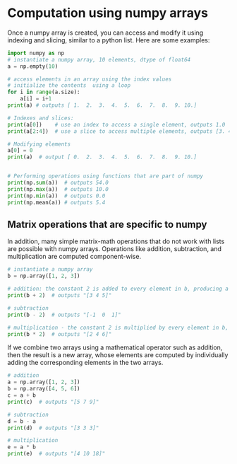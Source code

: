 # Computation using numpy arrays

Once a numpy array is created, you can access and modify it using indexing and slicing, similar to a python list.
Here are some examples:
```python
import numpy as np
# instantiate a numpy array, 10 elements, dtype of float64
a = np.empty(10)

# access elements in an array using the index values
# initialize the contents  using a loop
for i in range(a.size):
    a[i] = i+1
print(a) # outputs [ 1.  2.  3.  4.  5.  6.  7.  8.  9. 10.]

# Indexes and slices:
print(a[0])    # use an index to access a single element, outputs 1.0
print(a[2:4])  # use a slice to access multiple elements, outputs [3. 4.]

# Modifying elements
a[0] = 0
print(a)  # output [ 0.  2.  3.  4.  5.  6.  7.  8.  9. 10.]


# Performing operations using functions that are part of numpy
print(np.sum(a))  # outputs 54.0
print(np.max(a))  # outputs 10.0
print(np.min(a))  # outputs 0.0
print(np.mean(a)) # outputs 5.4
```

## Matrix operations that are specific to numpy
In addition, many simple matrix-math operations that do not work with lists are possible with numpy arrays.
Operations like addition, subtraction, and multiplication are computed component-wise.

```python
# instantiate a numpy array
b = np.array([1, 2, 3])

# addition: the constant 2 is added to every element in b, producing a new numpy array
print(b + 2)  # outputs "[3 4 5]"

# subtraction
print(b - 2)  # outputs "[-1  0  1]"

# multiplication - the constant 2 is multiplied by every element in b, producing a new numpy array
print(b * 2)  # outputs "[2 4 6]"
```

If we combine two arrays using a mathematical operator such as addition, 
then the result is a new array, whose elements are computed by individually adding the corresponding elements in the two arrays.

```python
# addition
a = np.array([1, 2, 3])
b = np.array([4, 5, 6])
c = a + b
print(c)  # outputs "[5 7 9]"

# subtraction
d = b - a
print(d)  # outputs "[3 3 3]"

# multiplication
e = a * b
print(e)  # outputs "[4 10 18]"
```
